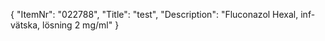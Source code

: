 {
  "ItemNr": "022788",
  "Title": "test",
  "Description": "Fluconazol Hexal, inf-vätska, lösning 2 mg/ml"
}